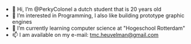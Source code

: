 - 👋 Hi, I’m @PerkyColonel a dutch student that is 20 years old
- 👀 I’m interested in Programming, I also like building prototype graphic engines
- 🌱 I’m currently learning computer science at "Hogeschool Rotterdam"
- 📫 I am available on my e-mail: tmc.heuvelman@gmail.com

<!---
PerkyColonel/PerkyColonel is a ✨ special ✨ repository because its `README.md` (this file) appears on your GitHub profile.
You can click the Preview link to take a look at your changes.
--->
